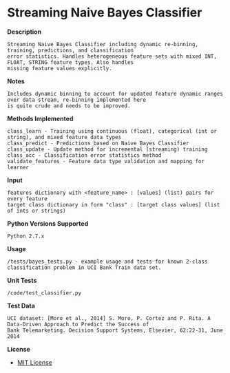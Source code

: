 # Streaming Naive Bayes Classifier

**Description**

	Streaming Naive Bayes Classifier including dynamic re-binning, training, predictions, and classification
	error statistics. Handles heterogeneous feature sets with mixed INT, FLOAT, STRING feature types. Also handles
	missing feature values explicitly.

**Notes**
	
	Includes dynamic binning to account for updated feature dynamic ranges over data stream, re-binning implemented here
	is quite crude and needs to be improved.

**Methods Implemented**

    class_learn - Training using continuous (float), categorical (int or string), and mixed feature data types
	class_predict - Predictions based on Naive Bayes Classifier
	class_update - Update method for incremental (streaming) training
	class_acc - Classification error statistics method
	validate_features - Feature data type validation and mapping for learner

**Input**

    features dictionary with <feature_name> : [values] (list) pairs for every feature
    target class dictionary in form "class" : [target class values] (list of ints or strings)

**Python Versions Supported**

    Python 2.7.x

**Usage**

    /tests/bayes_tests.py - example usage and tests for known 2-class classification problem in UCI Bank Train data set.

**Unit Tests**

    /code/test_classifier.py

**Test Data**

    UCI dataset: [Moro et al., 2014] S. Moro, P. Cortez and P. Rita. A Data-Driven Approach to Predict the Success of
    Bank Telemarketing. Decision Support Systems, Elsevier, 62:22-31, June 2014

**License**

* [MIT License](LICENSE.md)

